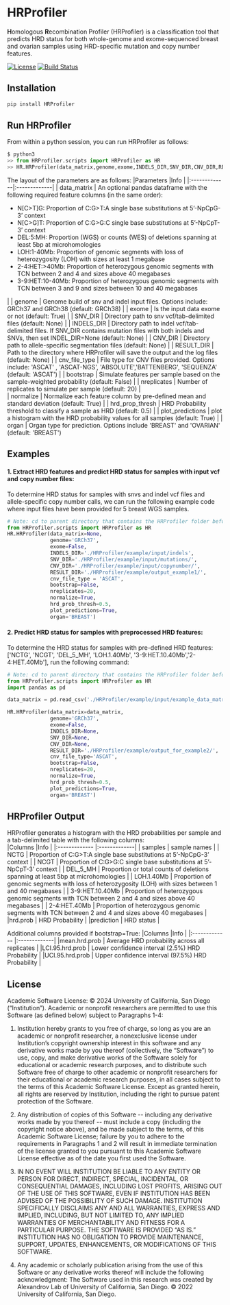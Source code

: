# HRProfiler
**H**omologous **R**ecombination Profiler (HRProfiler) is a classification tool that predicts HRD status for  both whole-genome and exome-sequenced breast and ovarian samples using HRD-specific mutation and copy number features.

[![License](https://img.shields.io/badge/License-BSD\%202--Clause-orange.svg)](https://opensource.org/licenses/BSD-2-Clause) 
[![Build Status](https://app.travis-ci.com/AlexandrovLab/HRProfiler.svg?token=tnMyG42yezzqz5hbqp9x&branch=main)](https://app.travis-ci.com/AlexandrovLab/HRProfiler)
## Installation

```bash
pip install HRProfiler
```

## Run HRProfiler
From within a python session, you can run HRProfiler as follows:
```python
$ python3
>> from HRProfiler.scripts import HRProfiler as HR
>> HR.HRProfiler(data_matrix,genome,exome,INDELS_DIR,SNV_DIR,CNV_DIR,RESULT_DIR,cnv_file_type,bootstrap,nreplicates,normalize,hrd_prop_thresh,plot_predictions,organ)
```
The layout of the parameters are as follows:
|Parameters           |Info           |
|:-------------|:-------------| 
| data_matrix  | An optional pandas dataframe with the following required feature columns (in the same order):<ul><li>N[C>T]G: Proportion of C:G>T:A single base substitutions at 5’-NpCpG-3’ context</li><li>N[C>G]T: Proportion of C:G>G:C single base substitutions at 5’-NpCpT-3’ context</li><li>DEL:5:MH: Proportion (WGS) or counts (WES) of deletions spanning at least 5bp at microhomologies</li><li>LOH:1-40Mb: Proportion of genomic segments with loss of heterozygosity (LOH) with sizes at least 1 megabase</li><li>2-4:HET:>40Mb: Proportion of heterozygous genomic segments with TCN between 2 and 4 and sizes above 40 megabases</li><li>3-9:HET:10-40Mb: Proportion of heterozygous genomic segments with TCN between 3 and 9 and sizes between 10 and 40 megabases</li></ul>|
| genome  | Genome build of snv and indel input files. Options include: GRCh37 and GRCh38 (default: GRCh38) | 
| exome  | Is the input data exome or not (default: True) | 
| SNV_DIR  | Directory path to snv vcf/tab-delimited files (default: None) | 
| INDELS_DIR  | Directory path to indel vcf/tab-delimited files. If SNV_DIR contains mutation files with both indels and SNVs, then set INDEL_DIR=None (default: None) | 
| CNV_DIR  | Directory path to allele-specific segmentation files (default: None) | 
| RESULT_DIR  | Path to the directory where HRProfiler will save the output and the log files (default: None) | 
| cnv_file_type  | File type for CNV files provided. Options include: 'ASCAT' , 'ASCAT-NGS', 'ABSOLUTE','BATTENBERG', 'SEQUENZA' (default: 'ASCAT') | 
| bootstrap  | Simulate features per sample based on the sample-weighted probability (default: False)  | 
| nreplicates  | Number of replicates to simulate per sample (default: 20)  |  
| normalize  | Normalize each feature column by pre-defined mean and standard deviation (default: True)  | 
| hrd_prop_thresh | HRD Probability threshold to classify a sample as HRD (default: 0.5) | 
| plot_predictions | plot a histogram with the HRD probability values for all samples (default: True) | 
| organ | Organ type for prediction. Options include 'BREAST' and 'OVARIAN' (default: 'BREAST')


## Examples

#### 1. Extract HRD features and predict HRD status for samples with input vcf and copy number files:

To determine HRD status for samples with snvs and indel vcf files and allele-specific copy number calls, we can run the following example code where input files have been provided for 5 breast WGS samples. 


```python
# Note: cd to parent directory that contains the HRProfiler folder before executing the command
from HRProfiler.scripts import HRProfiler as HR
HR.HRProfiler(data_matrix=None,
              genome='GRCh37', 
              exome=False, 
              INDELS_DIR='./HRProfiler/example/input/indels',
              SNV_DIR='./HRProfiler/example/input/mutations/',
              CNV_DIR='./HRProfiler/example/input/copynumber/', 
              RESULT_DIR='./HRProfiler/example/output_example1/',
              cnv_file_type = 'ASCAT',
              bootstrap=False, 
              nreplicates=20,
              normalize=True, 
              hrd_prob_thresh=0.5,
              plot_predictions=True,
              organ='BREAST')
```

#### 2. Predict HRD status for samples with preprocessed HRD features: 

To determine the HRD status for samples with pre-defined HRD features: ['NCTG', 'NCGT', 'DEL_5_MH', 'LOH.1.40Mb', '3-9:HET.10.40Mb','2-4:HET.40Mb'], run the following command: 

```python
# Note: cd to parent directory that contains the HRProfiler folder before executing the command.
from HRProfiler.scripts import HRProfiler as HR
import pandas as pd

data_matrix = pd.read_csv('./HRProfiler/example/input/example_data_matrix.txt', sep="\t")

HR.HRProfiler(data_matrix=data_matrix,
              genome='GRCh37', 
              exome=False, 
              INDELS_DIR=None,
              SNV_DIR=None,
              CNV_DIR=None, 
              RESULT_DIR='./HRProfiler/example/output_for_example2/',
              cnv_file_type='ASCAT',
              bootstrap=False, 
              nreplicates=20,
              normalize=True, 
              hrd_prob_thresh=0.5,
              plot_predictions=True,
              organ='BREAST')
```
##  HRProfiler Output 
HRProfiler generates a histogram with the HRD probabilities per sample and a tab-delimited table with the following columns:<br />
  |Columns        |Info           |
  |:------------- |:-------------| 
  | samples      | sample names  |
  | NCTG      | Proportion of C:G>T:A single base substitutions at 5’-NpCpG-3’ context      | 
  | NCGT | Proportion of C:G>G:C single base substitutions at 5’-NpCpT-3’ context       | 
  | DEL_5_MH | Proportion or total counts of deletions spanning at least 5bp at microhomologies      | 
  | LOH.1.40Mb      | Proportion of genomic segments with loss of heterozygosity (LOH) with sizes between 1 and 40 megabases |
  | 3-9:HET.10.40Mb     | Proportion of heterozygous genomic segments with TCN between 2 and 4 and sizes above 40 megabases    |
  | 2-4:HET.40Mb | Proportion of heterozygous genomic segments with TCN between 2 and 4 and sizes above 40 megabases |
  |hrd.prob | HRD Probability | 
  |prediction | HRD status | 

  Additional columns provided if bootstrap=True:
  |Columns        |Info          |
  |:------------- |:-------------| 
  |mean.hrd.prob | Average HRD probability across all replicates |
  |LCI.95.hrd.prob | Lower confidence interval (2.5%) HRD Probability | 
  |UCI.95.hrd.prob | Upper confidence interval (97.5%) HRD Probability | 

## License
Academic Software License: © 2024 University of California, San Diego (“Institution”). Academic or nonprofit researchers are permitted to use this Software (as defined below) subject to Paragraphs 1-4:

1.	Institution hereby grants to you free of charge, so long as you are an academic or nonprofit researcher, a nonexclusive license under Institution’s copyright ownership interest in this software and any derivative works made by you thereof (collectively, the “Software”) to use, copy, and make derivative works of the Software solely for educational or academic research purposes, and to distribute such Software free of charge to other academic or nonprofit researchers for their educational or academic research purposes, in all cases subject to the terms of this Academic Software License. Except as granted herein, all rights are reserved by Institution, including the right to pursue patent protection of the Software.

2.	Any distribution of copies of this Software -- including any derivative works made by you thereof -- must include a copy (including the copyright notice above), and be made subject to the terms, of this Academic Software License; failure by you to adhere to the requirements in Paragraphs 1 and 2 will result in immediate termination of the license granted to you pursuant to this Academic Software License effective as of the date you first used the Software.

3.	IN NO EVENT WILL INSTITUTION BE LIABLE TO ANY ENTITY OR PERSON FOR DIRECT, INDIRECT, SPECIAL, INCIDENTAL, OR CONSEQUENTIAL DAMAGES, INCLUDING LOST PROFITS, ARISING OUT OF THE USE OF THIS SOFTWARE, EVEN IF INSTITUTION HAS BEEN ADVISED OF THE POSSIBILITY OF SUCH DAMAGE. INSTITUTION SPECIFICALLY DISCLAIMS ANY AND ALL WARRANTIES, EXPRESS AND IMPLIED, INCLUDING, BUT NOT LIMITED TO, ANY IMPLIED WARRANTIES OF MERCHANTABILITY AND FITNESS FOR A PARTICULAR PURPOSE. THE SOFTWARE IS PROVIDED “AS IS.” INSTITUTION HAS NO OBLIGATION TO PROVIDE MAINTENANCE, SUPPORT, UPDATES, ENHANCEMENTS, OR MODIFICATIONS OF THIS SOFTWARE.

4.	Any academic or scholarly publication arising from the use of this Software or any derivative works thereof will include the following acknowledgment:  The Software used in this research was created by Alexandrov Lab of University of California, San Diego. © 2022 University of California, San Diego.
